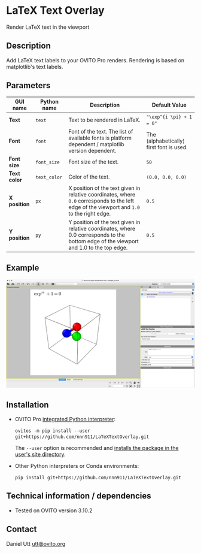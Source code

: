 # LaTeX Text Overlay
Render LaTeX text in the viewport

## Description
Add LaTeX text labels to your OVITO Pro renders. Rendering is based on matplotlib's text labels.

## Parameters 

| GUI name       | Python name  | Description                                                                                                                                 | Default Value                            |
|----------------|--------------|---------------------------------------------------------------------------------------------------------------------------------------------|------------------------------------------|
| **Text**       | `text`       | Text to be rendered in LaTeX.                                                                                                               | `"\exp^{i \pi} + 1 = 0"`                 |
| **Font**       | `font`       | Font of the text. The list of available fonts is platform dependent / matplotlib version dependent.                                         | The (alphabetically) first font is used. |
| **Font size**  | `font_size`  | Font size of the text.                                                                                                                      | `50`                                     |
| **Text color** | `text_color` | Color of the text.                                                                                                                          | `(0.0, 0.0, 0.0)`                        |
| **X position** | `px`         | X position of the text given in relative coordinates, where `0.0` corresponds to the left edge of the viewport and `1.0` to the right edge. | `0.5`                                    |
| **Y position** | `py`         | Y position of the text given in relative coordinates, where 0.0 corresponds to the bottom edge of the viewport and 1.0 to the top edge.     | `0.5`                                    |

## Example
![Render latex text example](examples/Example_01.png)

## Installation
- OVITO Pro [integrated Python interpreter](https://docs.ovito.org/python/introduction/installation.html#ovito-pro-integrated-interpreter):
  ```
  ovitos -m pip install --user git+https://github.com/nnn911/LaTeXTextOverlay.git
  ``` 
  The `--user` option is recommended and [installs the package in the user's site directory](https://pip.pypa.io/en/stable/user_guide/#user-installs).

- Other Python interpreters or Conda environments:
  ```
  pip install git+https://github.com/nnn911/LaTeXTextOverlay.git
  ```

## Technical information / dependencies
- Tested on OVITO version 3.10.2

## Contact
Daniel Utt utt@ovito.org
